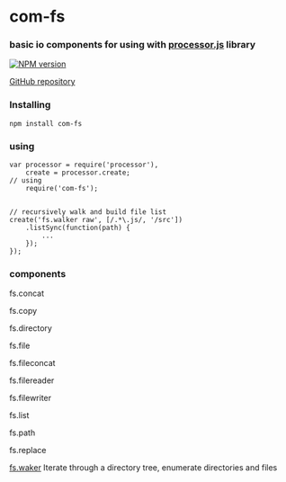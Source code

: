 com-fs 
======

### basic io components for using with [processor.js](http://aplib.github.io/processor.js) library

[![NPM version](https://badge.fury.io/js/com-fs.png)](http://badge.fury.io/js/com-fs)

[GitHub repository](https://github.com/node-components/com-fs)

### Installing

    npm install com-fs

### using


    var processor = require('processor'),
        create = processor.create;
    // using
        require('com-fs');


    // recursively walk and build file list
    create('fs.walker raw', [/.*\.js/, '/src'])
        .listSync(function(path) {
            ...
        });
    });

### components

fs.concat

fs.copy

fs.directory

fs.file

fs.fileconcat

fs.filereader

fs.filewriter

fs.list

fs.path

fs.replace

[fs.waker](src/fs/walker/fs.walker.html)
Iterate through a directory tree, enumerate directories and files
